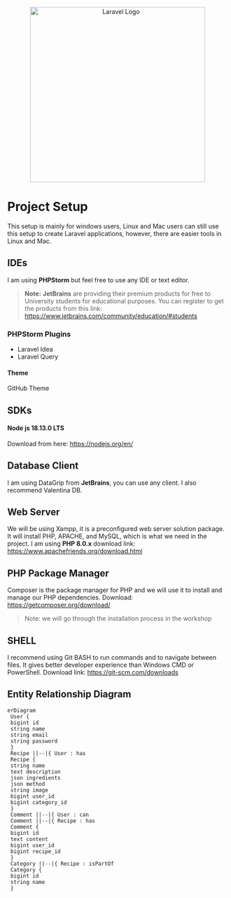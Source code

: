 ﻿<p align="center"><a href="https://laravel.com" target="_blank"><img src="https://raw.githubusercontent.com/laravel/art/master/logo-lockup/5%20SVG/2%20CMYK/1%20Full%20Color/laravel-logolockup-cmyk-red.svg" width="400" alt="Laravel Logo"></a></p>
 
# Project Setup
 This setup is mainly for windows users, Linux and Mac users can still use this setup to create Laravel applications, however, there are easier tools in Linux and Mac. 

## IDEs
I am using **PHPStorm** but feel free to use any IDE or text editor.
> **Note:** **JetBrains** are providing their premium products for free to University students for educational purposes. You can register to get the products from this link: https://www.jetbrains.com/community/education/#students

### PHPStorm Plugins
- Laravel Idea
- Laravel Query
#### Theme
GitHub Theme

## SDKs 
#### Node js 18.13.0 LTS
Download from here: https://nodejs.org/en/

## Database Client
I am using DataGrip from **JetBrains**, you can use any client. I also recommend Valentina DB.

## Web Server

We will be using Xampp, it is a preconfigured web server solution package. It will install PHP, APACHE, and MySQL, which is what we need in the project.
I am using **PHP 8.0.x** 
download link: https://www.apachefriends.org/download.html

## PHP Package Manager
Composer is the package manager for PHP and we will use it to install and manage our PHP dependencies.
Download: https://getcomposer.org/download/
> Note: we will go through the installation process in the workshop

## SHELL
I recommend using Git BASH to run commands and to navigate between files. It gives better developer experience than Windows CMD or PowerShell.
Download link: https://git-scm.com/downloads

## Entity Relationship Diagram 

```mermaid
erDiagram
 User {
 bigint id
 string name
 string email
 string password
 }
 Recipe ||--|{ User : has
 Recipe {
 string name
 text description  
 json ingredients  
 json method  
 string image
 bigint user_id
 bigint category_id
 }
 Comment ||--|{ User : can
 Comment ||--|{ Recipe : has
 Comment {
 bigint id
 text content
 bigint user_id
 bigint recipe_id
 }
 Category ||--|{ Recipe : isPartOf
 Category {
 bigint id
 string name
 }
``` 
